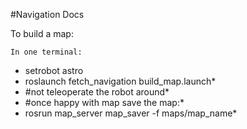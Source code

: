 #Navigation Docs

To build a map:
```
In one terminal:
```
* setrobot astro
* roslaunch fetch_navigation build_map.launch*
* #not teleoperate the robot around*
* #once happy with map save the map:*
* rosrun map_server map_saver -f maps/map_name*
